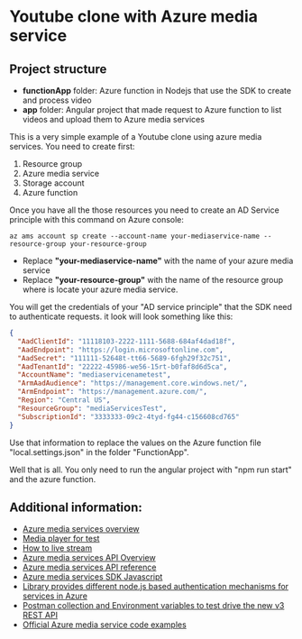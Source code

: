 # Youtube clone with Azure media service

## Project structure

- **functionApp** folder: Azure function in Nodejs that use the SDK to create and process video
- **app** folder: Angular project that made request to Azure function to list videos and upload them to Azure media services

This is a very simple example of a Youtube clone using azure media services. You need to create first:

1. Resource group
2. Azure media service
3. Storage account
4. Azure function

Once you have all the those resources you need to create an AD Service principle with this command on Azure console:

`az ams account sp create --account-name your-mediaservice-name --resource-group your-resource-group`

- Replace **"your-mediaservice-name"** with the name of your azure media service
- Replace **"your-resource-group"** with the name of the resource group where is locate your azure media service.

You will get the credentials of your "AD service principle" that the SDK need to authenticate requests. it look will look something like this:

```json
{
  "AadClientId": "11118103-2222-1111-5688-684af4dad18f",
  "AadEndpoint": "https://login.microsoftonline.com",
  "AadSecret": "111111-52648t-tt66-5689-6fgh29f32c751",
  "AadTenantId": "22222-45986-we56-15rt-b0faf8d6d5ca",
  "AccountName": "mediaservicenametest",
  "ArmAadAudience": "https://management.core.windows.net/",
  "ArmEndpoint": "https://management.azure.com/",
  "Region": "Central US",
  "ResourceGroup": "mediaServicesTest",
  "SubscriptionId": "3333333-09c2-4tyd-fg44-c156608cd765"
}
```

Use that information to replace the values on the Azure function file "local.settings.json" in the folder
"FunctionApp".

Well that is all. You only need to run the angular project with "npm run start" and the azure function.

## Additional information:

- [Azure media services overview](https://www.youtube.com/watch?v=ZDBCGP0j_Bw)
- [Media player for test](https://ampdemo.azureedge.net/)
- [How to live stream](https://www.youtube.com/watch?v=IKdOiVlLW90)
- [Azure media services API Overview](https://docs.microsoft.com/en-us/azure/media-services/latest/media-services-apis-overview)
- [Azure media services API reference](https://docs.microsoft.com/en-us/rest/api/media/)
- [Azure media services SDK Javascript](https://www.npmjs.com/package/@azure/arm-mediaservices)
- [Library provides different node.js based authentication mechanisms for services in Azure](https://www.npmjs.com/package/@azure/ms-rest-nodeauth)
- [Postman collection and Environment variables to test drive the new v3 REST API](https://github.com/Azure-Samples/media-services-v3-rest-postman)
- [Official Azure media service code examples](https://github.com/Azure-Samples/media-services-v3-node-tutorials)
